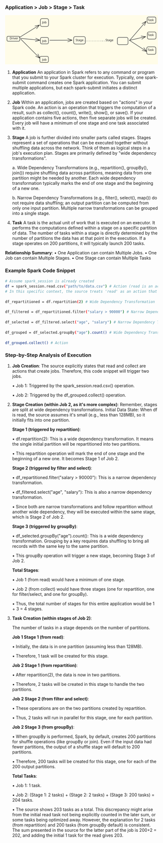 ### **Application > Job > Stage > Task**


![Steps](job.svg)

1. **Application**
An application in Spark refers to any command or program that you submit to your Spark cluster for execution.
Typically, one spark-submit command creates one Spark application. You can submit multiple applications, but each spark-submit initiates a distinct application.

2. **Job**
Within an application, jobs are created based on "actions" in your Spark code.
An action is an operation that triggers the computation of a result, such as collect(), count(), write(), show(), or save().
If your application contains five actions, then five separate jobs will be created.
Every job will have a minimum of one stage and one task associated with it.

3. **Stage**
A job is further divided into smaller parts called stages.
Stages represent a set of operations that can be executed together without shuffling data across the network. Think of them as logical steps in a job's execution plan. Stages are primarily defined by "wide dependency transformations".
  
    a. Wide Dependency Transformations (e.g., repartition(), groupBy(), join()) require shuffling data across partitions, meaning data from one partition might be needed by another. Each wide dependency transformation typically marks the end of one stage and the beginning of a new one.
   
    b. Narrow Dependency Transformations (e.g., filter(), select(), map()) do not require data shuffling; an output partition can be computed from only one input partition. Multiple narrow transformations can be grouped into a single stage.

4. **Task**
A task is the actual unit of work that is executed on an executor.
It performs the computations defined within a stage on a specific partition of data.
The number of tasks within a stage is directly determined by the number of partitions the data has at that point in the execution. If a stage operates on 200 partitions, it will typically launch 200 tasks.

**Relationship Summary**:
• One Application can contain Multiple Jobs.
• One Job can contain Multiple Stages.
• One Stage can contain Multiple Tasks

### **Example Spark Code Snippet**

```bash
# Assume spark_session is already created
df = spark_session.read.csv("path/to/data.csv") # Action (read is an action sometimes, specifically if inferSchema is used or it's implicitly reading)
# In this specific context, the source treats 'read' as an action that triggers a job [1, 9]

df_repartitioned = df.repartition(2) # Wide Dependency Transformation

df_filtered = df_repartitioned.filter("salary > 90000") # Narrow Dependency Transformation

df_selected = df_filtered.select("age", "salary") # Narrow Dependency Transformation

df_grouped = df_selected.groupBy("age").count() # Wide Dependency Transformation

df_grouped.collect() # Action
```

### **Step-by-Step Analysis of Execution**

1. **Job Creation**:
    The source explicitly states that read and collect are actions that create jobs.
    Therefore, this code snippet will trigger two jobs.

    ▪ Job 1: Triggered by the spark_session.read.csv() operation.

    ▪ Job 2: Triggered by the df_grouped.collect() operation.
    
2. **Stage Creation (within Job 2, as it's more complex)**:
    Remember, stages are split at wide dependency transformations.
    Initial Data State: When df is read, the source assumes it's small (e.g., less than 128MB), so it initially fits into one partition.
    
    **Stage 1 (triggered by repartition)**:
    
    ▪ df.repartition(2): This is a wide dependency transformation. It means the single initial partition will be repartitioned into two partitions.
    
    ▪ This repartition operation will mark the end of one stage and the beginning of a new one. It becomes Stage 1 of Job 2.
    
    **Stage 2 (triggered by filter and select)**:
     
     ▪ df_repartitioned.filter("salary > 90000"): This is a narrow dependency transformation.
     
     ▪ df_filtered.select("age", "salary"): This is also a narrow dependency transformation.
     
     ▪ Since both are narrow transformations and follow repartition without another wide dependency, they will be executed within the same stage, which is Stage 2 of Job 2.
    
    **Stage 3 (triggered by groupBy)**:
      
     ▪ df_selected.groupBy("age").count(): This is a wide dependency transformation. Grouping by a key requires data shuffling to bring all records with the same key to the same partition.
     
     ▪ This groupBy operation will trigger a new stage, becoming Stage 3 of Job 2.
    
    **Total Stages**:

     ▪ Job 1 (from read) would have a minimum of one stage.
     
     ▪ Job 2 (from collect) would have three stages (one for repartition, one for filter/select, and one for groupBy).
     
     ▪ Thus, the total number of stages for this entire application would be 1 + 3 = 4 stages.

3. **Task Creation (within stages of Job 2)**:

    The number of tasks in a stage depends on the number of partitions.
    
    **Job 1 Stage 1 (from read)**:
     
     ▪ Initially, the data is in one partition (assuming less than 128MB).
     
     ▪ Therefore, 1 task will be created for this stage.
    
    **Job 2 Stage 1 (from repartition)**:
     
     ▪ After repartition(2), the data is now in two partitions.
     
     ▪ Therefore, 2 tasks will be created in this stage to handle the two partitions.
    
    **Job 2 Stage 2 (from filter and select)**:
     
     ▪ These operations are on the two partitions created by repartition.
     
     ▪ Thus, 2 tasks will run in parallel for this stage, one for each partition.
    
    **Job 2 Stage 3 (from groupBy)**:
     
     ▪ When groupBy is performed, Spark, by default, creates 200 partitions for shuffle operations (like groupBy or join). Even if the input data had fewer partitions, the output of a shuffle stage will default to 200 partitions.
     
     ▪ Therefore, 200 tasks will be created for this stage, one for each of the 200 output partitions.
    
    **Total Tasks**:
     
     ▪ Job 1: 1 task.
     
     ▪ Job 2: (Stage 1: 2 tasks) + (Stage 2: 2 tasks) + (Stage 3: 200 tasks) = 204 tasks.
    
     ▪ The source shows 203 tasks as a total. This discrepancy might arise from the initial read task not being explicitly counted in the later sum, or some tasks being optimized away. However, the explanation for 2 tasks (from repartition) and 200 tasks (from groupBy default) is consistent. The sum presented in the source for the latter part of the job is 200+2 = 202, and adding the initial 1 task for the read gives 203.